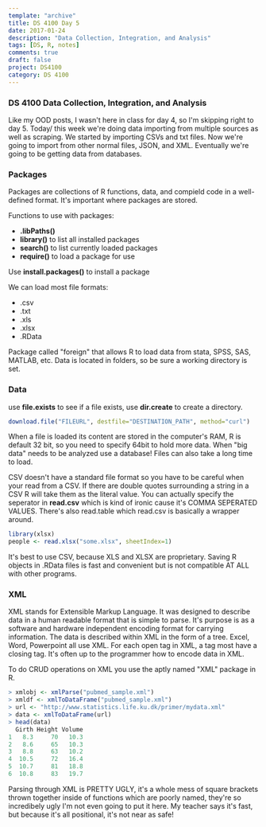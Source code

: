 ```yaml
---
template: "archive"
title: DS 4100 Day 5
date: 2017-01-24
description: "Data Collection, Integration, and Analysis"
tags: [DS, R, notes]
comments: true
draft: false
project: DS4100
category: DS 4100
---
```


### DS 4100 Data Collection, Integration, and Analysis

Like my OOD posts, I wasn't here in class for day 4, so I'm skipping right to day 5. Today/ this week we're doing data importing from multiple sources as well as scraping. We started by importing CSVs and txt files. Now we're going to import from other normal files, JSON, and XML. Eventually we're going to be getting data from databases.


### Packages

Packages are collections of R functions, data, and compield code in a well-defined format. It's important where packages are stored.

Functions to use with packages:

* **.libPaths()**
* **library()** to list all installed packages
* **search()** to list currently loaded packages
* **require()** to load a package for use

Use **install.packages()** to install a package

We can load most file formats:

* .csv
* .txt
* .xls
* .xlsx
* .RData

Package called "foreign" that allows R to load data from stata, SPSS, SAS, MATLAB, etc. Data is located in folders, so be sure a working directory is set.

### Data

use **file.exists** to see if a file exists, use **dir.create** to create a directory.

~~~ R
download.file("FILEURL", destfile="DESTINATION_PATH", method="curl")
~~~

When a file is loaded its content are stored in the computer's RAM, R is default 32 bit, so you need to specify 64bit to hold more data. When "big data" needs to be analyzed use a database! Files can also take a long time to load. 

CSV doesn't have a standard file format so you have to be careful when your read from a CSV. If there are double quotes surrounding a string in a CSV R will take them as the literal value. You can actually specify the seperator in **read.csv** which is kind of ironic cause it's COMMA SEPERATED VALUES. There's also read.table which read.csv is basically a wrapper around.

~~~ R
library(xlsx)
people <- read.xlsx("some.xlsx", sheetIndex=1)
~~~

It's best to use CSV, because XLS and XLSX are proprietary. Saving R objects in .RData files is fast and convenient but is not compatible AT ALL with other programs. 

### XML

XML stands for Extensible Markup Language. It was designed to describe data in a human readable format that is simple to parse. It's purpose is as a software and hardware independent encoding format for carrying information. The data is described within XML in the form of a tree. Excel, Word, Powerpoint all use XML. For each open tag in XML, a tag most have a closing tag. It's often up to the programmer how to encode data in XML. 

To do CRUD operations on XML you use the aptly named "XML" package in R. 

~~~ R
> xmlobj <- xmlParse("pubmed_sample.xml")
> xmldf <- xmlToDataFrame("pubmed_sample.xml")
> url <- "http://www.statistics.life.ku.dk/primer/mydata.xml"
> data <- xmlToDataFrame(url)
> head(data)
  Girth Height Volume
1   8.3     70   10.3
2   8.6     65   10.3
3   8.8     63   10.2
4  10.5     72   16.4
5  10.7     81   18.8
6  10.8     83   19.7

~~~

Parsing through XML is PRETTY UGLY, it's a whole mess of square brackets thrown together inside of functions which are poorly named, they're so incredibely ugly I'm not even going to put it here. My teacher says it's fast, but because it's all positional, it's not near as safe!







